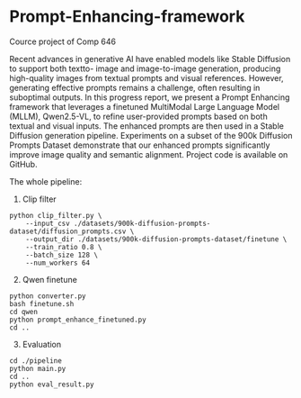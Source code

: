 # Prompt-Enhancing-framework
Cource project of Comp 646

Recent advances in generative AI have enabled models like Stable Diffusion to support both textto- image and image-to-image generation, producing high-quality images from textual prompts and visual references. However, generating effective prompts remains a challenge, often resulting in suboptimal outputs. In this progress report, we present a Prompt Enhancing framework that leverages a finetuned MultiModal Large Language Model (MLLM), Qwen2.5-VL, to refine user-provided prompts based on both textual and visual inputs. The enhanced prompts are then used in a Stable Diffusion generation pipeline. Experiments on a subset of the 900k Diffusion Prompts Dataset demonstrate that our enhanced prompts significantly improve image quality and semantic alignment. Project code is available on GitHub.

The whole pipeline:
1. Clip filter
```
python clip_filter.py \
    --input_csv ./datasets/900k-diffusion-prompts-dataset/diffusion_prompts.csv \
    --output_dir ./datasets/900k-diffusion-prompts-dataset/finetune \
    --train_ratio 0.8 \
    --batch_size 128 \
    --num_workers 64
```
2. Qwen finetune
```
python converter.py
bash finetune.sh 
cd qwen
python prompt_enhance_finetuned.py
cd ..
```
3. Evaluation 
```
cd ./pipeline
python main.py
cd ..
python eval_result.py
```
